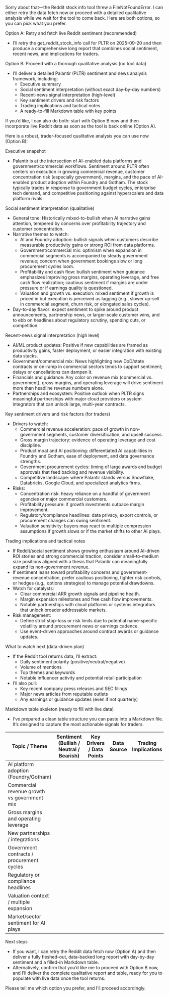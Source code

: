 Sorry about that—the Reddit stock info tool threw a FileNotFoundError. I can either retry the data fetch now or proceed with a detailed qualitative analysis while we wait for the tool to come back. Here are both options, so you can pick what you prefer.

Option A: Retry and fetch live Reddit sentiment (recommended)
- I’ll retry the get_reddit_stock_info call for PLTR on 2025-09-20 and then produce a comprehensive long report that combines social sentiment, recent news, and implications for traders.

Option B: Proceed with a thorough qualitative analysis (no tool data)
- I’ll deliver a detailed Palantir (PLTR) sentiment and news analysis framework, including:
  - Executive summary
  - Social sentiment interpretation (without exact day-by-day numbers)
  - Recent-news signal interpretation (high-level)
  - Key sentiment drivers and risk factors
  - Trading implications and tactical notes
  - A ready-to-fill Markdown table with key points

If you’d like, I can also do both: start with Option B now and then incorporate live Reddit data as soon as the tool is back online (Option A).

Here is a robust, trader-focused qualitative analysis you can use now (Option B):

Executive snapshot
- Palantir is at the intersection of AI-enabled data platforms and government/commercial workflows. Sentiment around PLTR often centers on execution in growing commercial revenue, customer concentration risk (especially government), margins, and the pace of AI-enabled product adoption within Foundry and Gotham. The stock typically trades in response to government budget cycles, enterprise tech demand, and competitive positioning against hyperscalers and data platform rivals.

Social sentiment interpretation (qualitative)
- General tone: Historically mixed-to-bullish when AI narrative gains attention, tempered by concerns over profitability trajectory and customer concentration.
- Narrative themes to watch:
  - AI and Foundry adoption: bullish signals when customers describe measurable productivity gains or strong ROI from data platforms.
  - Government/commercial mix: optimism when expansion in commercial segments is accompanied by steady government revenue; concern when government bookings slow or long procurement cycles loom.
  - Profitability and cash flow: bullish sentiment when guidance emphasizes improving gross margins, operating leverage, and free cash flow realization; cautious sentiment if margins are under pressure or if earnings quality is questioned.
  - Valuation and growth vs. execution: mixed sentiment if growth is priced in but execution is perceived as lagging (e.g., slower up-sell in commercial segment, churn risk, or elongated sales cycles).
- Day-to-day flavor: expect sentiment to spike around product announcements, partnership news, or larger-scale customer wins, and to ebb on headlines about regulatory scrutiny, spending cuts, or competition.

Recent-news signal interpretation (high level)
- AI/ML product updates: Positive if new capabilities are framed as productivity gains, faster deployment, or easier integration with existing data stacks.
- Government/commercial mix: News highlighting new DoD/state contracts or on-ramp in commercial sectors tends to support sentiment; delays or cancellations can dampen it.
- Financials and guidance: Any color on revenue mix (commercial vs. government), gross margins, and operating leverage will drive sentiment more than headline revenue numbers alone.
- Partnerships and ecosystem: Positive outlook when PLTR signs meaningful partnerships with major cloud providers or system integrators that can unlock large, multi-year contracts.

Key sentiment drivers and risk factors (for traders)
- Drivers to watch:
  - Commercial revenue acceleration: pace of growth in non-government segments, customer diversification, and upsell success.
  - Gross margin trajectory: evidence of operating leverage and cost discipline.
  - Product moat and AI positioning: differentiated AI capabilities in Foundry and Gotham, ease of deployment, and data governance strengths.
  - Government procurement cycles: timing of large awards and budget approvals that feed backlog and revenue visibility.
  - Competitive landscape: where Palantir stands versus Snowflake, Databricks, Google Cloud, and specialized analytics firms.
- Risks:
  - Concentration risk: heavy reliance on a handful of government agencies or major commercial customers.
  - Profitability pressure: if growth investments outpace margin improvement.
  - Regulatory/compliance headlines: data privacy, export controls, or procurement changes can swing sentiment.
  - Valuation sensitivity: buyers may react to multiple compression assumptions if growth slows or if the market shifts to other AI plays.

Trading implications and tactical notes
- If Reddit/social sentiment shows growing enthusiasm around AI-driven ROI stories and strong commercial traction, consider small-to-medium size positions aligned with a thesis that Palantir can meaningfully expand its non-government revenue.
- If sentiment leans toward profitability concerns and government-revenue concentration, prefer cautious positioning, tighter risk controls, or hedges (e.g., options strategies) to manage potential drawdowns.
- Watch for catalysts:
  - Clear commercial ARR growth signals and pipeline health.
  - Margin expansion milestones and free cash flow improvements.
  - Notable partnerships with cloud platforms or systems integrators that unlock broader addressable markets.
- Risk management:
  - Define strict stop-loss or risk limits due to potential name-specific volatility around procurement news or earnings cadence.
  - Use event-driven approaches around contract awards or guidance updates.

What to watch next (data-driven plan)
- If the Reddit tool returns data, I’ll extract:
  - Daily sentiment polarity (positive/neutral/negative)
  - Volume of mentions
  - Top themes and keywords
  - Notable influencer activity and potential retail participation
- I’ll also pull:
  - Key recent company press releases and SEC filings
  - Major news articles from reputable outlets
  - Any earnings or guidance updates (even if not quarterly)

Markdown table skeleton (ready to fill with live data)
- I’ve prepared a clean table structure you can paste into a Markdown file. It’s designed to capture the most actionable signals for traders.

| Topic / Theme | Sentiment (Bullish / Neutral / Bearish) | Key Drivers / Data Points | Data Source | Trading Implications |
|---|---|---|---|---|
| AI platform adoption (Foundry/Gotham) | | | | |
| Commercial revenue growth vs government mix | | | | |
| Gross margins and operating leverage | | | | |
| New partnerships / integrations | | | | |
| Government contracts / procurement cycles | | | | |
| Regulatory or compliance headlines | | | | |
| Valuation context / multiple expansion | | | | |
| Market/sector sentiment for AI plays | | | | |

Next steps
- If you want, I can retry the Reddit data fetch now (Option A) and then deliver a fully fleshed-out, data-backed long report with day-by-day sentiment and a filled-in Markdown table.
- Alternatively, confirm that you’d like me to proceed with Option B now, and I’ll deliver the complete qualitative report and table, ready for you to populate with live data once the tool returns.

Please tell me which option you prefer, and I’ll proceed accordingly.